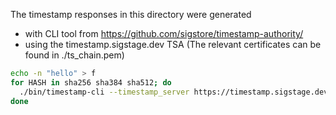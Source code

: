 The timestamp responses in this directory were generated 
* with CLI tool from  https://github.com/sigstore/timestamp-authority/ 
* using the timestamp.sigstage.dev TSA (The relevant certificates can be
  found in ./ts_chain.pem)

```bash
echo -n "hello" > f
for HASH in sha256 sha384 sha512; do
  ./bin/timestamp-cli --timestamp_server https://timestamp.sigstage.dev/ timestamp --artifact f --hash $HASH --out response-$HASH.tsr
done
```
